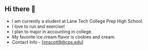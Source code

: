 ## Hi there 👋

- I am currently a student at Lane Tech College Prep High School.
- I love to run and exercise!
- I plan to major in accounting in college.
- My favorite ice cream flavor is cookies and cream.
- Contact Info - [jmscott9@cps.edu]
  
